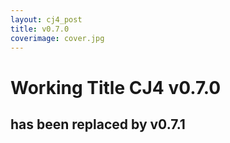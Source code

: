```yaml
---
layout: cj4_post
title: v0.7.0
coverimage: cover.jpg
---
```


# Working Title CJ4 v0.7.0
## has been replaced by v0.7.1